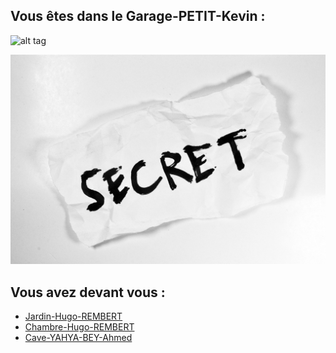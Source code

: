 ## Vous êtes dans le Garage-PETIT-Kevin :

![alt tag](https://camo.githubusercontent.com/3732fc3b9762afcffc0bfef5f5e0b7b0c82c878447720062df037160d7b29e33/68747470733a2f2f73742e687a63646e2e636f6d2f73696d67732f70696374757265732f676172616765732f6869732d647265616d2d6361722d6761726167652d6761726167652d656e76792d696d677e646334313139333430313666323736395f342d353738382d312d316334623738322e6a7067)

<a href="https://github.com/cfourcaud/TP2_GRP3_Labyrinthe/blob/main/index.md" rel="some text">![Foo](https://github.com/Yahyabey48/tp-labyrinthe/blob/Garage-PETIT-Kevin/Images/secret-1142327_1280.jpg?raw=true)</a>

## Vous avez devant vous :

- [Jardin-Hugo-REMBERT](https://github.com/Yahyabey48/tp-labyrinthe/tree/Jardin-Hugo-REMBERT/Jardin-Hugo-REMBERT.md)
- [Chambre-Hugo-REMBERT](https://github.com/Yahyabey48/tp-labyrinthe/tree/Chambre-Hugo-REMBERT/Chambre-Hugo-REMBERT.md)
- [Cave-YAHYA-BEY-Ahmed](https://github.com/Yahyabey48/tp-labyrinthe/blob/60d53cd36679a1370fc5843acc2874731f12bbf5/Cave-YAHYA-BEY-Ahmed.md)



